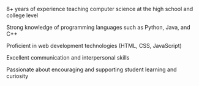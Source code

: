 8+ years of experience teaching computer science at the high school and college level

Strong knowledge of programming languages such as Python, Java, and C++

Proficient in web development technologies (HTML, CSS, JavaScript)

Excellent communication and interpersonal skills

Passionate about encouraging and supporting student learning and curiosity
